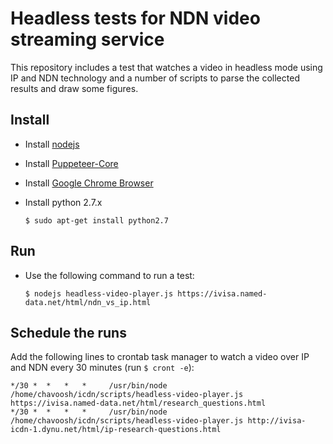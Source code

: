 # Headless tests for NDN video streaming service

This repository includes a test that watches a video in headless mode using IP and NDN technology and
a number of scripts to parse the collected results and draw some figures.


## Install
- Install [nodejs](https://nodejs.org/en/)
- Install [Puppeteer-Core](https://www.npmjs.com/package/puppeteer#puppeteer-core)
- Install [Google Chrome Browser](https://support.google.com/chrome/answer/95346?co=GENIE.Platform%3DDesktop&hl=en)
- Install python 2.7.x

      $ sudo apt-get install python2.7

## Run
- Use the following command to run a test:
    
      $ nodejs headless-video-player.js https://ivisa.named-data.net/html/ndn_vs_ip.html

## Schedule the runs
Add the following lines to crontab task manager to watch a video over IP and NDN every 30 minutes
(run `$ cront -e`):

    */30 *  *   *   *     /usr/bin/node /home/chavoosh/icdn/scripts/headless-video-player.js https://ivisa.named-data.net/html/research_questions.html
    */30 *  *   *   *     /usr/bin/node /home/chavoosh/icdn/scripts/headless-video-player.js http://ivisa-icdn-1.dynu.net/html/ip-research-questions.html



